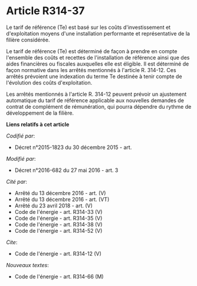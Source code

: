 # Article R314-37

Le tarif de référence (Te) est basé sur les coûts d'investissement et d'exploitation moyens d'une installation performante et
représentative de la filière considérée. 

Le tarif de référence (Te) est déterminé de façon à prendre en compte l'ensemble des coûts et recettes de l'installation de
référence ainsi que des aides financières ou fiscales auxquelles elle est éligible. Il est déterminé de façon normative dans
les arrêtés mentionnés à l'article R. 314-12. Ces arrêtés prévoient une indexation du terme Te destinée à tenir compte de
l'évolution des coûts d'exploitation. 

Les arrêtés mentionnés à l'article R. 314-12 peuvent prévoir un ajustement automatique du tarif de référence applicable aux
nouvelles demandes de contrat de complément de rémunération, qui pourra dépendre du rythme de développement de la filière.

**Liens relatifs à cet article**

_Codifié par_:

  - Décret n°2015-1823 du 30 décembre 2015 - art.

_Modifié par_:

  - Décret n°2016-682 du 27 mai 2016 - art. 3

_Cité par_:

  - Arrêté du 13 décembre 2016 - art. (V)
  - Arrêté du 13 décembre 2016 - art. (VT)
  - Arrêté du 23 avril 2018 - art. (V)
  - Code de l'énergie - art. R314-33 (V)
  - Code de l'énergie - art. R314-35 (V)
  - Code de l'énergie - art. R314-38 (V)
  - Code de l'énergie - art. R314-52 (V)

_Cite_:

  - Code de l'énergie - art. R314-12 (V)

_Nouveaux textes_:

  - Code de l'énergie - art. R314-66 (M)
